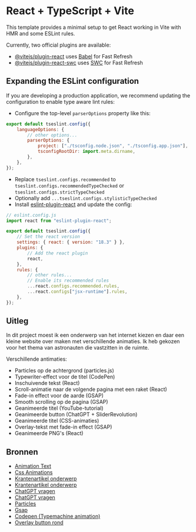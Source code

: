 # React + TypeScript + Vite

This template provides a minimal setup to get React working in Vite with HMR and some ESLint rules.

Currently, two official plugins are available:

- [@vitejs/plugin-react](https://github.com/vitejs/vite-plugin-react/blob/main/packages/plugin-react/README.md) uses [Babel](https://babeljs.io/) for Fast Refresh
- [@vitejs/plugin-react-swc](https://github.com/vitejs/vite-plugin-react-swc) uses [SWC](https://swc.rs/) for Fast Refresh

## Expanding the ESLint configuration

If you are developing a production application, we recommend updating the configuration to enable type aware lint rules:

- Configure the top-level `parserOptions` property like this:

```js
export default tseslint.config({
	languageOptions: {
		// other options...
		parserOptions: {
			project: ["./tsconfig.node.json", "./tsconfig.app.json"],
			tsconfigRootDir: import.meta.dirname,
		},
	},
});
```

- Replace `tseslint.configs.recommended` to `tseslint.configs.recommendedTypeChecked` or `tseslint.configs.strictTypeChecked`
- Optionally add `...tseslint.configs.stylisticTypeChecked`
- Install [eslint-plugin-react](https://github.com/jsx-eslint/eslint-plugin-react) and update the config:

```js
// eslint.config.js
import react from "eslint-plugin-react";

export default tseslint.config({
	// Set the react version
	settings: { react: { version: "18.3" } },
	plugins: {
		// Add the react plugin
		react,
	},
	rules: {
		// other rules...
		// Enable its recommended rules
		...react.configs.recommended.rules,
		...react.configs["jsx-runtime"].rules,
	},
});
```

## Uitleg

In dit project moest ik een onderwerp van het internet kiezen en daar een kleine website over maken met verschillende animaties. Ik heb gekozen voor het thema van astronauten die vastzitten in de ruimte.

Verschillende antimaties:

- Particles op de achtergrond (particles.js)
- Typewriter-effect voor de titel (CodePen)
- Inschuivende tekst (React)
- Scroll-animatie naar de volgende pagina met een raket (React)
- Fade-in effect voor de aarde (GSAP)
- Smooth scrolling op de pagina (GSAP)
- Geanimeerde titel (YouTube-tutorial)
- Geanimeerde button (ChatGPT + SliderRevolution)
- Geanimeerde titel (CSS-animaties)
- Overlay-tekst met fade-in effect (GSAP)
- Geanimeerde PNG's (React)

## Bronnen

- [Animation Text](https://www.youtube.com/watch?v=ccO2B40zkv4)
- [Css Animations](https://animate.style/)
- [Krantenartikel onderwerp](https://www.eoswetenschap.eu/psyche-brein/onverwacht-vast-de-ruimte-wat-doet-dat-met-een-mens)
- [Krantenartikel onderwerp](https://www.kidsweek.nl/nieuws/astronauten-zitten-vast-in-ruimtestation-en-kunnen-misschien-volgend-jaar-pas-terug~12d225c)
- [ChatGPT vragen](https://chatgpt.com/share/67067529-2014-8004-a101-fa22fc1c130e)
- [ChatGPT vragen](https://chatgpt.com/share/67067ec4-a2ec-8004-b94d-d73aac8914bb)
- [Particles](https://vincentgarreau.com/particles.js/)
- [Gsap](https://gsap.com/docs/v3/)
- [Codepen (Typemachine animation)](https://codepen.io/caio/pen/ZOjewG)
- [Overlay button rond](https://www.sliderrevolution.com/resources/css-ripple-effect/)
